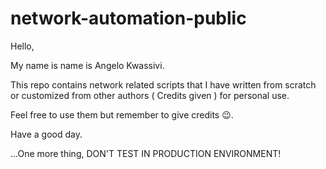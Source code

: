 # network-automation-public

Hello,

My name is name is Angelo Kwassivi. 

This repo contains network related scripts that I have written from scratch or customized from other authors ( Credits given ) for personal use.

Feel free to use them but remember to give credits 😉.

Have a good day.


...One more thing, DON'T TEST IN PRODUCTION ENVIRONMENT!
